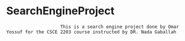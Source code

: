 # SearchEngineProject

                        This is a search engine project done by Omar Yossuf for the CSCE 2203 course instructed by DR. Nada Gaballah                        

